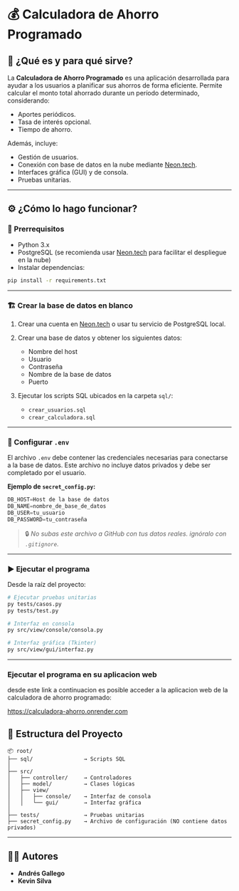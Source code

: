 # 💰 Calculadora de Ahorro Programado

## 📌 ¿Qué es y para qué sirve?

La **Calculadora de Ahorro Programado** es una aplicación desarrollada para ayudar a los usuarios a planificar sus ahorros de forma eficiente. Permite calcular el monto total ahorrado durante un período determinado, considerando:

- Aportes periódicos.
- Tasa de interés opcional.
- Tiempo de ahorro.

Además, incluye:

- Gestión de usuarios.
- Conexión con base de datos en la nube mediante [Neon.tech](https://neon.tech).
- Interfaces gráfica (GUI) y de consola.
- Pruebas unitarias.

---

## ⚙️ ¿Cómo lo hago funcionar?

### 🧾 Prerrequisitos

- Python 3.x
- PostgreSQL (se recomienda usar [Neon.tech](https://neon.tech) para facilitar el despliegue en la nube)
- Instalar dependencias:

```bash
pip install -r requirements.txt
```

---

### 🏗️ Crear la base de datos en blanco

1. Crear una cuenta en [Neon.tech](https://neon.tech) o usar tu servicio de PostgreSQL local.
2. Crear una base de datos y obtener los siguientes datos:
   - Nombre del host
   - Usuario
   - Contraseña
   - Nombre de la base de datos
   - Puerto

3. Ejecutar los scripts SQL ubicados en la carpeta `sql/`:
   - `crear_usuarios.sql`
   - `crear_calculadora.sql`
---

### 🔐 Configurar `.env`

El archivo `.env` debe contener las credenciales necesarias para conectarse a la base de datos. Este archivo no incluye datos privados y debe ser completado por el usuario.

**Ejemplo de `secret_config.py`:**

```python
DB_HOST=Host de la base de datos
DB_NAME=nombre_de_base_de_datos
DB_USER=tu_usuario
DB_PASSWORD=tu_contraseña
```

> 🔒 *No subas este archivo a GitHub con tus datos reales. ignóralo con `.gitignore`.*

---

### ▶️ Ejecutar el programa

Desde la raíz del proyecto:

```bash
# Ejecutar pruebas unitarias
py tests/casos.py
py tests/test.py

# Interfaz en consola
py src/view/console/consola.py

# Interfaz gráfica (Tkinter)
py src/view/gui/interfaz.py
```

---

### Ejecutar el programa en su aplicacion web
desde este link a continuacion es posible acceder a la aplicacion web de la calculadora de ahorro programado:

https://calculadora-ahorro.onrender.com



## 🧠 Estructura del Proyecto

```
📦 root/
├── sql/                → Scripts SQL
│
├── src/
│   ├── controller/     → Controladores
│   ├── model/          → Clases lógicas
│   ├── view/
│   │   ├── console/    → Interfaz de consola
│   │   └── gui/        → Interfaz gráfica
│
├── tests/              → Pruebas unitarias
├── secret_config.py    → Archivo de configuración (NO contiene datos privados)
```

---

## 👨‍💻 Autores

- **Andrés Gallego**
- **Kevin Silva**



